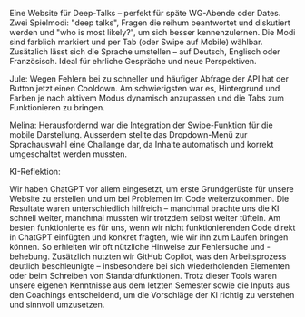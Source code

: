 Eine Website für Deep-Talks – perfekt für späte WG-Abende oder Dates. Zwei Spielmodi: "deep talks", Fragen die reihum beantwortet und diskutiert werden und "who is most likely?", um sich besser kennenzulernen. Die Modi sind farblich markiert und per Tab (oder Swipe auf Mobile) wählbar. Zusätzlich lässt sich die Sprache umstellen – auf Deutsch, Englisch oder Französisch. Ideal für ehrliche Gespräche und neue Perspektiven.


Jule: Wegen Fehlern bei zu schneller und häufiger Abfrage der API hat der Button jetzt einen Cooldown. Am schwierigsten war es, Hintergrund und Farben je nach aktivem Modus dynamisch anzupassen und die Tabs zum Funktionieren zu bringen. 

Melina: Herausfordernd war die Integration der Swipe-Funktion für die mobile Darstellung. Ausserdem stellte das Dropdown-Menü zur Sprachauswahl eine Challange dar, da Inhalte automatisch und korrekt umgeschaltet werden mussten.

KI-Reflektion:

Wir haben ChatGPT vor allem eingesetzt, um erste Grundgerüste für unsere Website zu erstellen und um bei Problemen im Code weiterzukommen. Die Resultate waren unterschiedlich hilfreich – manchmal brachte uns die KI schnell weiter, manchmal mussten wir trotzdem selbst weiter tüfteln.
Am besten funktionierte es für uns, wenn wir nicht funktionierenden Code direkt in ChatGPT einfügten und konkret fragten, wie wir ihn zum Laufen bringen können. So erhielten wir oft nützliche Hinweise zur Fehlersuche und -behebung.
Zusätzlich nutzten wir GitHub Copilot, was den Arbeitsprozess deutlich beschleunigte – insbesondere bei sich wiederholenden Elementen oder beim Schreiben von Standardfunktionen.
Trotz dieser Tools waren unsere eigenen Kenntnisse aus dem letzten Semester sowie die Inputs aus den Coachings entscheidend, um die Vorschläge der KI richtig zu verstehen und sinnvoll umzusetzen. 
